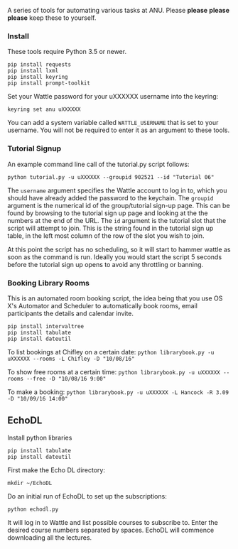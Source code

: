 A series of tools for automating various tasks at ANU. Please **please** **please** **please** keep these to yourself.

### Install
These tools require Python 3.5 or newer.

```
pip install requests
pip install lxml
pip install keyring
pip install prompt-toolkit
```

Set your Wattle password for your uXXXXXX username into the keyring:

```
keyring set anu uXXXXXX
```

You can add a system variable called `WATTLE_USERNAME` that is set to your username. You will not be required to enter it as an argument to these tools.

### Tutorial Signup

An example command line call of the tutorial.py script follows: 
```
python tutorial.py -u uXXXXXX --groupid 902521 --id "Tutorial 06"
```

The `username` argument specifies the Wattle account to log in to, which you should have already added the password to the keychain.
The `groupid` argument is the numerical id of the group/tutorial sign-up page. This can be found by browsing to the tutorial sign up page and looking at the the numbers at the end of the URL.
The `id` argument is the tutorial slot that the script will attempt to join. This is the string found in the tutorial sign up table, in the left most column of the row of the slot you wish to join.

At this point the script has no scheduling, so it will start to hammer wattle as soon as the command is run. Ideally you would start the script 5 seconds before the tutorial sign up opens to avoid any throttling or banning.

### Booking Library Rooms

This is an automated room booking script, the idea being that you use OS X's Automator and Scheduler to automatically book rooms, email participants the details and calendar invite.

```
pip install intervaltree
pip install tabulate
pip install dateutil
```

To list bookings at Chifley on a certain date:
```python librarybook.py -u uXXXXXX --rooms -L Chifley -D "10/08/16"```

To show free rooms at a certain time:
```python librarybook.py -u uXXXXXX --rooms --free -D "10/08/16 9:00"```

To make a booking:
```python librarybook.py -u uXXXXXX -L Hancock -R 3.09 -D "10/09/16 14:00"```

## EchoDL
Install python libraries
```
pip install tabulate
pip install dateutil
```

First make the Echo DL directory:
```
mkdir ~/EchoDL
```

Do an initial run of EchoDL to set up the subscriptions:
```
python echodl.py
```
It will log in to Wattle and list possible courses to subscribe to. Enter the desired course numbers separated by spaces.
EchoDL will commence downloading all the lectures.
